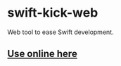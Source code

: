 # swift-kick-web
Web tool to ease Swift development.

## [Use online here](https://www.burntcaramel.com/swift-kick/)
